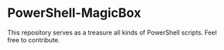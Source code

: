 # PowerShell-MagicBox
This repository serves as a treasure all kinds of PowerShell scripts. Feel free to contribute.

